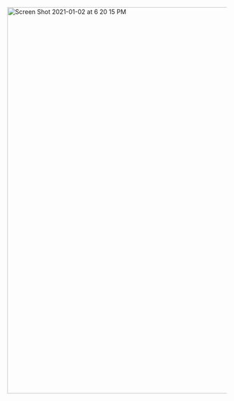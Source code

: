 <img width="888" alt="Screen Shot 2021-01-02 at 6 20 15 PM" src="https://user-images.githubusercontent.com/66393141/103468496-88da4000-4d27-11eb-941f-58f2f23361d2.png">
